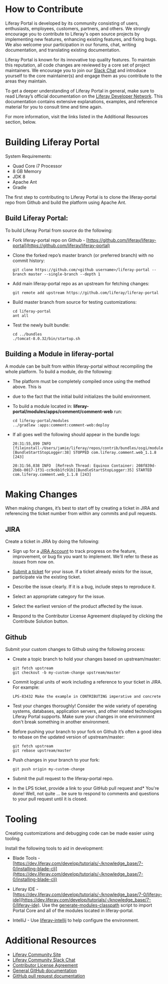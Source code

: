 # How to Contribute

Liferay Portal is developed by its community consisting of users, enthusiasts,
employees, customers, partners, and others. We strongly encourage you to
contribute to Liferay's open source projects by implementing new features,
enhancing existing features, and fixing bugs. We also welcome your participation
in our forums, chat, writing documentation, and translating existing
documentation.

Liferay Portal is known for its innovative top quality features. To maintain
this reputation, all code changes are reviewed by a core set of project
maintainers. We encourage you to join our [Slack
Chat](https://communitychat.liferay.com/) and introduce yourself to the core
maintainer(s) and engage them as you contribute to the areas they maintain.

To get a deeper understanding of Liferay Portal in general, make sure to read
Liferay’s official documentation on the [Liferay Developer
Network](https://dev.liferay.com/develop/tutorials).  This documentation
contains extensive explanations, examples, and reference material for you to
consult time and time again.

For more information, visit the links listed in the Additional Resources
section, below.

# Building Liferay Portal

System Requirements:
* Quad Core i7 Processor
* 8 GB Memory
* JDK 8
* Apache Ant
* Gradle

The first step to contributing to Liferay Portal is to clone the liferay-portal
repo from Github and build the platform using Apache Ant.

## Build Liferay Portal:

To build Liferay Portal from source do the following:

* Fork liferay-portal repo on Github -
  [https://github.com/liferay/liferay-portal](https://github.com/liferay/liferay-portal)

* Clone the forked repo’s master branch (or preferred branch) with no commit history:

      git clone https://github.com/<github username>/liferay-portal --branch master --single-branch --depth 1

* Add main liferay-portal repo as an upstream for fetching changes:

      git remote add upstream https://github.com/liferay/liferay-portal

* Build master branch from source for testing customizations:

      cd liferay-portal
      ant all

* Test the newly built bundle:

      cd ../bundles
      ./tomcat-8.0.32/bin/startup.sh

## Building a Module in liferay-portal

A module can be built from within liferay-portal without recompiling the whole
platform.  To build a module, do the following:

* The platform must be completely compiled once using the method above.  This is
* due to the fact that the initial build initializes the build environment.

* To build a module located in:
  **liferay-portal/modules/apps/comment/comment-web** run:

      cd liferay-portal/modules
      ../gradlew :apps:comment:comment-web:deploy

* If all goes well the following should appear in the bundle logs:

      20:31:55,899 INFO  [fileinstall-/Users/jamie/liferay/repos/contrib/bundles/osgi/modules][BundleStartStopLogger:38] STOPPED com.liferay.comment.web_1.1.8 [243]

      20:31:56,038 INFO  [Refresh Thread: Equinox Container: 208f839d-2b6b-0017-1f31-cc9c6b1fc91b][BundleStartStopLogger:35] STARTED com.liferay.comment.web_1.1.8 [243]

# Making Changes

When making changes, it’s best to start off by creating a ticket in JIRA and
referencing the ticket number from within any commits and pull requests.

## JIRA

Create a ticket in JIRA by doing the following:

* Sign up for a [JIRA Account](https://issues.liferay.com) to track progress on
  the feature, improvement, or bug fix you want to implement. We'll refer to
  these as *issues* from now on.

* [Submit a ticket](https://issues.liferay.com) for your issue. If a ticket
  already exists for the issue, participate via the existing ticket.

* Describe the issue clearly. If it is a bug, include steps to reproduce it.

* Select an appropriate category for the issue.

* Select the earliest version of the product affected by the issue.

* Respond to the Contributor License Agreement displayed by clicking the
  Contribute Solution button.

## Github

Submit your custom changes to Github using the following process:

* Create a topic branch to hold your changes based on upstream/master:

      git fetch upstream
      git checkout -b my-custom-change upstream/master

* Commit logical units of work including a reference to your ticket in JIRA. For
  example:

      LPS-83432 Make the example in CONTRIBUTING imperative and concrete

* Test your changes thoroughly! Consider the wide variety of operating systems,
  databases, application servers, and other related technologies Liferay Portal
  supports. Make sure your changes in one environment don't break something in
  another environment.

* Before pushing your branch to your fork on Github it’s often a good idea to
  rebase on the updated version of upstream/master:

      git fetch upstream
      git rebase upstream/master

* Push changes in your branch to your fork:

      git push origin my-custom-change

* Submit the pull request to the liferay-portal repo.

* In the LPS ticket, provide a link to your GitHub pull request and* You're
  done! Well, not quite ... be sure to respond to comments and questions to your
  pull request until it is closed.

# Tooling

Creating customizations and debugging code can be made easier using tooling.

Install the following tools to aid in development:

* Blade Tools - [https://dev.liferay.com/develop/tutorials/-/knowledge_base/7-0/installing-blade-cli](https://dev.liferay.com/develop/tutorials/-/knowledge_base/7-0/installing-blade-cli)

* Liferay IDE - [https://dev.liferay.com/develop/tutorials/-/knowledge_base/7-0/liferay-ide](https://dev.liferay.com/develop/tutorials/-/knowledge_base/7-0/liferay-ide).   Use the [generate-modules-classpath](https://web.liferay.com/web/jorge.diaz/blog/-/blogs/debugging-liferay-7-0-generate-modules-classpath-in-eclipse-using-generate_modules_classpath-sh) script to import Portal Core and all of the modules located in liferay-portal.

* IntelliJ -  Use [liferay-intellij](https://github.com/holatuwol/liferay-intellij)
  to help configure the environment.

# Additional Resources

* [Liferay Community Site](http://community.liferay.com)
* [Liferay Community Slack Chat](https://communitychat.liferay.com/)
* [Contributor License Agreement](https://www.liferay.com/legal/contributors-agreement)
* [General GitHub documentation](http://help.github.com/)
* [GitHub pull request documentation](http://help.github.com/send-pull-requests/)